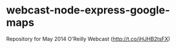 webcast-node-express-google-maps
================================

Repository for May 2014 O'Reilly Webcast (http://t.co/jHJHB2tsFX)
